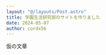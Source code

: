 ```yaml
---
layout: "@/layouts/Post.astro"
title: 学園生活研究部のサイトを作りました
date: 2024-05-07
author: cordx56
---
```


仮の文章
